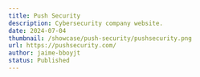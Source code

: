 ```yaml
---
title: Push Security
description: Cybersecurity company website.
date: 2024-07-04
thumbnail: /showcase/push-security/pushsecurity.png
url: https://pushsecurity.com/
author: jaime-bboyjt
status: Published
---
```

